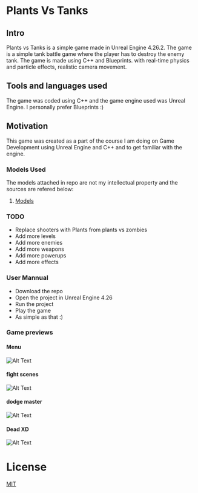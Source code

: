 # Plants Vs Tanks


<h2 align="left">Intro</h2>
Plants vs Tanks is a simple game made in Unreal Engine 4.26.2. The game is a simple tank battle game where the player has to destroy the enemy tank. The game is made using C++ and Blueprints. with real-time physics and particle effects, realistic camera movement.


<h2 align="left">Tools and languages used</h2>
The game was coded using C++ and the game engine used was Unreal Engine.
I personally prefer Blueprints :)


<h2 align="left">Motivation</h2>
This game was created as a part of the course I am doing on Game Development using Unreal Engine and C++ and to get familiar with the engine.
  
  
### Models Used
The models attached in repo are not my intellectual property and the sources are refered below:
1.  [Models](https://www.udemy.com/course/unrealblueprint/learn/lecture/15270106?start=0#overview)

### TODO
* Replace shooters with Plants from plants vs zombies
* Add more levels
* Add more enemies
* Add more weapons
* Add more powerups
* Add more effects


### User Mannual
* Download the repo
* Open the project in Unreal Engine 4.26
* Run the project
* Play the game
* As simple as that :)



### Game previews
#### Menu
![Alt Text](https://github.com/anand-bachker/Plants-VS-Tanks/blob/master/Game%20GIF's/ToonTanks1.gif)

#### fight scenes
![Alt Text](https://github.com/anand-bachker/Plants-VS-Tanks/blob/master/Game%20GIF's/InBattle.gif)

#### dodge master
![Alt Text](https://github.com/anand-bachker/Plants-VS-Tanks/blob/master/Game%20GIF's/InBattle2.gif)

#### Dead XD
![Alt Text](https://github.com/anand-bachker/Plants-VS-Tanks/blob/master/Game%20GIF's/ToonTanksDeath.gif)


# License
[MIT](https://choosealicense.com/licenses/mit/)
